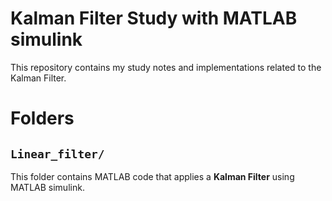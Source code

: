 # Kalman Filter Study with MATLAB simulink

This repository contains my study notes and implementations related to the Kalman Filter.




# Folders

## `Linear_filter/`

  
This folder contains MATLAB code that applies a **Kalman Filter** using MATLAB simulink.



